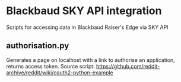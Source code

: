 # Blackbaud SKY API integration
 Scripts for accessing data in Blackbaud Raiser's Edge via SKY API

## authorisation.py
Generates a page on localhost with a link to authorise an application, returns access token. 
Source script: https://github.com/reddit-archive/reddit/wiki/oauth2-python-example
